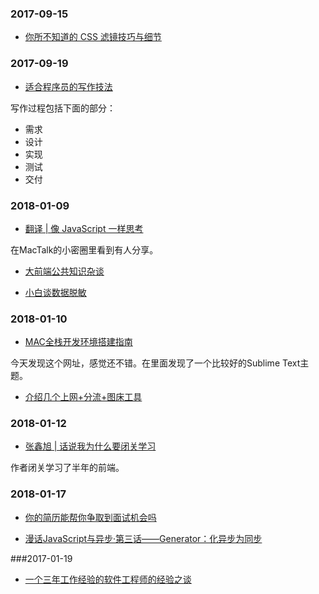 




### 2017-09-15

- [你所不知道的 CSS 滤镜技巧与细节](http://www.cnblogs.com/coco1s/p/7519460.html)



### 2017-09-19

- [适合程序员的写作技法](http://www.cnblogs.com/mindwind/p/7536748.html)

写作过程包括下面的部分：

- 需求
- 设计
- 实现
- 测试
- 交付




### 2018-01-09

- [翻译 | 像 JavaScript 一样思考](http://www.ituring.com.cn/article/497284)

在MacTalk的小密圈里看到有人分享。



- [大前端公共知识杂谈](https://time.geekbang.org/column/article/241)


- [小白谈数据脱敏](http://www.54tianzhisheng.cn/2017/10/28/Data-Desensitization/)



### 2018-01-10

- [MAC全栈开发环境搭建指南](https://mac.aotu.io/)

今天发现这个网址，感觉还不错。在里面发现了一个比较好的Sublime Text主题。

- [介绍几个上网+分流+图床工具](http://www.viyuedu.com/kaopuseo/61071.html)



### 2018-01-12

- [张鑫旭 | 话说我为什么要闭关学习](http://www.zhangxinxu.com/life/2013/03/%E6%88%91%E4%B8%BA%E4%BB%80%E4%B9%88%E8%A6%81%E9%97%AD%E5%85%B3%E5%AD%A6%E4%B9%A0/)


作者闭关学习了半年的前端。



### 2018-01-17

- [你的简历能帮你争取到面试机会吗](http://www.cnblogs.com/JavaArchitect/archive/2018/01/09/8249594.html)

- [漫话JavaScript与异步·第三话——Generator：化异步为同步](http://www.cnblogs.com/leegent/archive/2018/01/10/8207246.html)



###2017-01-19

- [一个三年工作经验的软件工程师的经验之谈](http://www.cnblogs.com/lovesong/p/5721828.html)






